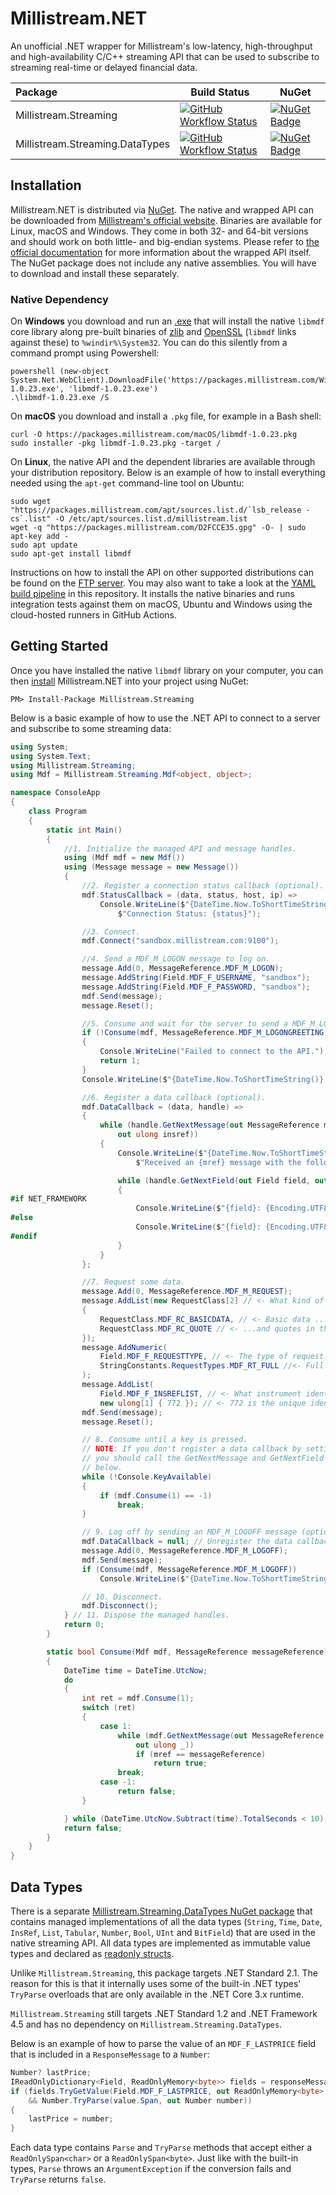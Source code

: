 # Millistream.NET

An unofficial .NET wrapper for Millistream's low-latency, high-throughput and high-availability C/C++ streaming API that can be used to subscribe to streaming real-time or delayed financial data.

| Package | Build Status | NuGet  |
| :------------ |-------------| -------------|
| Millistream.Streaming | [![GitHub Workflow Status](https://img.shields.io/github/workflow/status/mgnsm/Millistream.NET/Millistream.Streaming?label=GitHub%20Actions&logo=GitHub)](https://github.com/mgnsm/Millistream.NET/actions?query=workflow%3AMillistream.Streaming) | [![NuGet Badge](https://img.shields.io/nuget/v/Millistream.Streaming.svg)](http://www.nuget.org/packages/Millistream.Streaming/) |
| Millistream.Streaming.DataTypes | [![GitHub Workflow Status](https://img.shields.io/github/workflow/status/mgnsm/Millistream.NET/Millistream.Streaming.DataTypes?label=GitHub%20Actions&logo=GitHub)](https://github.com/mgnsm/Millistream.NET/actions?query=workflow%3AMillistream.Streaming.DataTypes) | [![NuGet Badge](https://img.shields.io/nuget/v/Millistream.Streaming.DataTypes.svg)](http://www.nuget.org/packages/Millistream.Streaming.DataTypes/) |

## Installation
Millistream.NET is distributed via [NuGet](https://www.nuget.org/packages/Millistream.Streaming). The native and wrapped API can be downloaded from [Millistream's official website](https://packages.millistream.com/). Binaries are available for Linux, macOS and Windows. They come in both 32- and 64-bit versions and should work on both little- and big-endian systems. Please refer to [the official documentation](https://bit.ly/2LOYjkT) for more information about the wrapped API itself. The NuGet package does not include any native assemblies. You will have to download and install these separately.
### Native Dependency
On **Windows** you download and run an [.exe](https://packages.millistream.com/Windows/libmdf-1.0.23.exe) that will install the native `libmdf` core library along pre-built binaries of [zlib](http://zlib.net) and [OpenSSL](http://openssl.org/) (`libmdf` links against these) to `%windir%\System32`. You can do this silently from a command prompt using Powershell:

    powershell (new-object System.Net.WebClient).DownloadFile('https://packages.millistream.com/Windows/libmdf-1.0.23.exe', 'libmdf-1.0.23.exe')
    .\libmdf-1.0.23.exe /S

On **macOS** you download and install a `.pkg` file, for example in a Bash shell:

    curl -O https://packages.millistream.com/macOS/libmdf-1.0.23.pkg 
    sudo installer -pkg libmdf-1.0.23.pkg -target /

On **Linux**, the native API and the dependent libraries are available through your distribution repository. Below is an example of how to install everything needed using the `apt-get` command-line tool on Ubuntu:

    sudo wget "https://packages.millistream.com/apt/sources.list.d/`lsb_release -cs`.list" -O /etc/apt/sources.list.d/millistream.list 
    wget -q "https://packages.millistream.com/D2FCCE35.gpg" -O- | sudo apt-key add - 
    sudo apt update
    sudo apt-get install libmdf

Instructions on how to install the API on other supported distributions can be found on the [FTP server](https://bit.ly/2wD2omK). You may also want to take a look at the [YAML build pipeline](.github/workflows/millistream.streaming.yml) in this repository. It installs the native binaries and runs integration tests against them on macOS, Ubuntu and Windows using the cloud-hosted runners in GitHub Actions.
## Getting Started
Once you have installed the native `libmdf` library on your computer, you can then [install](https://docs.microsoft.com/en-us/nuget/consume-packages/ways-to-install-a-package) Millistream.NET into your project using NuGet:

    PM> Install-Package Millistream.Streaming

Below is a basic example of how to use the .NET API to connect to a server and subscribe to some streaming data:

```cs
using System;
using System.Text;
using Millistream.Streaming;
using Mdf = Millistream.Streaming.Mdf<object, object>;

namespace ConsoleApp
{
    class Program
    {
        static int Main()
        {
            //1. Initialize the managed API and message handles.
            using (Mdf mdf = new Mdf())
            using (Message message = new Message())
            {
                //2. Register a connection status callback (optional).
                mdf.StatusCallback = (data, status, host, ip) =>
                    Console.WriteLine($"{DateTime.Now.ToShortTimeString()} - " +
                        $"Connection Status: {status}");

                //3. Connect.
                mdf.Connect("sandbox.millistream.com:9100");

                //4. Send a MDF_M_LOGON message to log on.
                message.Add(0, MessageReference.MDF_M_LOGON);
                message.AddString(Field.MDF_F_USERNAME, "sandbox");
                message.AddString(Field.MDF_F_PASSWORD, "sandbox");
                mdf.Send(message);
                message.Reset();

                //5. Consume and wait for the server to send a MDF_M_LOGONGREETING message.
                if (!Consume(mdf, MessageReference.MDF_M_LOGONGREETING))
                {
                    Console.WriteLine("Failed to connect to the API.");
                    return 1;
                }
                Console.WriteLine($"{DateTime.Now.ToShortTimeString()} - Logged in");

                //6. Register a data callback (optional).
                mdf.DataCallback = (data, handle) =>
                {
                    while (handle.GetNextMessage(out MessageReference mref, out MessageClasses mclass,
                        out ulong insref))
                    {
                        Console.WriteLine($"{DateTime.Now.ToShortTimeString()} - " +
                            $"Received an {mref} message with the following fields:");

                        while (handle.GetNextField(out Field field, out ReadOnlySpan<byte> value))
                        {
#if NET_FRAMEWORK
                            Console.WriteLine($"{field}: {Encoding.UTF8.GetString(value.ToArray())}");
#else
                            Console.WriteLine($"{field}: {Encoding.UTF8.GetString(value)}");
#endif
                        }
                    }
                };

                //7. Request some data.
                message.Add(0, MessageReference.MDF_M_REQUEST);
                message.AddList(new RequestClass[2] // <- What kind of data to request.
                {
                    RequestClass.MDF_RC_BASICDATA, // <- Basic data ...
                    RequestClass.MDF_RC_QUOTE // <- ...and quotes in this case.
                });
                message.AddNumeric(
                    Field.MDF_F_REQUESTTYPE, // <- The type of request.
                    StringConstants.RequestTypes.MDF_RT_FULL //<- Full (image+streaming) in this case.
                );
                message.AddList(
                    Field.MDF_F_INSREFLIST, // <- What instrument identifier(s) the request is for.
                    new ulong[1] { 772 }); // <- 772 is the unique identifier for Ericsson B.
                mdf.Send(message);
                message.Reset();

                // 8. Consume until a key is pressed.
                // NOTE: If you don't register a data callback by setting the DataCallback property, 
                // you should call the GetNextMessage and GetNextField methods after calling Consume
                // below.
                while (!Console.KeyAvailable)
                {
                    if (mdf.Consume(1) == -1)
                        break;
                }

                // 9. Log off by sending an MDF_M_LOGOFF message (optional).
                mdf.DataCallback = null; // Unregister the data callback before logging out.
                message.Add(0, MessageReference.MDF_M_LOGOFF);
                mdf.Send(message);
                if (Consume(mdf, MessageReference.MDF_M_LOGOFF))
                    Console.WriteLine($"{DateTime.Now.ToShortTimeString()} - Logged out");

                // 10. Disconnect.
                mdf.Disconnect();
            } // 11. Dispose the managed handles.
            return 0;
        }

        static bool Consume(Mdf mdf, MessageReference messageReference)
        {
            DateTime time = DateTime.UtcNow;
            do
            {
                int ret = mdf.Consume(1);
                switch (ret)
                {
                    case 1:
                        while (mdf.GetNextMessage(out MessageReference mref, out MessageClasses _,
                            out ulong _))
                            if (mref == messageReference)
                                return true;
                        break;
                    case -1:
                        return false;
                }

            } while (DateTime.UtcNow.Subtract(time).TotalSeconds < 10);
            return false;
        }
    }
}
```
## Data Types
There is a separate [Millistream.Streaming.DataTypes NuGet package](http://www.nuget.org/packages/Millistream.Streaming.DataTypes/) that contains managed implementations of all the data types (`String`, `Time`, `Date`, `InsRef`, `List`, `Tabular`, `Number`, `Bool`, `UInt` and `BitField`) that are used in the native streaming API. All data types are implemented as immutable value types and declared as [readonly structs](https://docs.microsoft.com/en-us/dotnet/csharp/language-reference/builtin-types/struct#readonly-struct).

Unlike `Millistream.Streaming`, this package targets .NET Standard 2.1. The reason for this is that it internally uses some of the built-in .NET types' `TryParse` overloads that are only available in the .NET Core 3.x runtime. 

`Millistream.Streaming` still targets .NET Standard 1.2 and .NET Framework 4.5 and has no dependency on `Millistream.Streaming.DataTypes`.

Below is an example of how to parse the value of an `MDF_F_LASTPRICE` field that is included in a `ResponseMessage` to a `Number`:

```cs
Number? lastPrice;
IReadOnlyDictionary<Field, ReadOnlyMemory<byte>> fields = responseMessage.Fields;
if (fields.TryGetValue(Field.MDF_F_LASTPRICE, out ReadOnlyMemory<byte> value)
    && Number.TryParse(value.Span, out Number number))
{
    lastPrice = number;
}
```

Each data type contains `Parse` and `TryParse` methods that accept either a `ReadOnlySpan<char>` or a `ReadOnlySpan<byte>`. Just like with the built-in types, `Parse` throws an `ArgumentException` if the conversion fails and `TryParse` returns `false`.